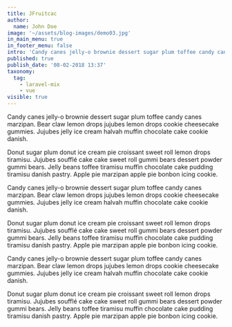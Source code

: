 ```yaml
---
title: JFruitcac
author:
  name: John Doe
image: '~/assets/blog-images/demo03.jpg'
in_main_menu: true
in_footer_menu: false
intro: 'Candy canes jelly-o brownie dessert sugar plum toffee candy canes marzipan. Bear claw lemon drops jujubes lemon drops cookie cheesecake gummies. Jujubes jelly ice cream halvah muffin chocolate cake cookie danish.'
published: true
publish_date: '08-02-2018 13:37'
taxonomy:
  tag:
    - laravel-mix
    - vue
visible: true
---
```


Candy canes jelly-o brownie dessert sugar plum toffee candy canes marzipan. Bear claw lemon drops jujubes lemon drops cookie cheesecake gummies. Jujubes jelly ice cream halvah muffin chocolate cake cookie danish.

Donut sugar plum donut ice cream pie croissant sweet roll lemon drops tiramisu. Jujubes soufflé cake cake sweet roll gummi bears dessert powder gummi bears. Jelly beans toffee tiramisu muffin chocolate cake pudding tiramisu danish pastry. Apple pie marzipan apple pie bonbon icing cookie.

Candy canes jelly-o brownie dessert sugar plum toffee candy canes marzipan. Bear claw lemon drops jujubes lemon drops cookie cheesecake gummies. Jujubes jelly ice cream halvah muffin chocolate cake cookie danish.

Donut sugar plum donut ice cream pie croissant sweet roll lemon drops tiramisu. Jujubes soufflé cake cake sweet roll gummi bears dessert powder gummi bears. Jelly beans toffee tiramisu muffin chocolate cake pudding tiramisu danish pastry. Apple pie marzipan apple pie bonbon icing cookie.

Candy canes jelly-o brownie dessert sugar plum toffee candy canes marzipan. Bear claw lemon drops jujubes lemon drops cookie cheesecake gummies. Jujubes jelly ice cream halvah muffin chocolate cake cookie danish.

Donut sugar plum donut ice cream pie croissant sweet roll lemon drops tiramisu. Jujubes soufflé cake cake sweet roll gummi bears dessert powder gummi bears. Jelly beans toffee tiramisu muffin chocolate cake pudding tiramisu danish pastry. Apple pie marzipan apple pie bonbon icing cookie.
